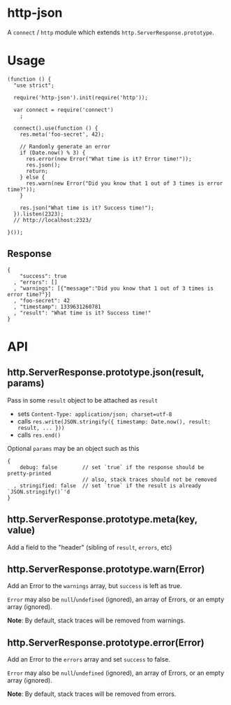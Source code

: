 http-json
===

A `connect` / `http` module which extends `http.ServerResponse.prototype`.

Usage
===

    (function () {
      "use strict";

      require('http-json').init(require('http'));

      var connect = require('connect')
        ;

      connect().use(function () {
        res.meta('foo-secret', 42);

        // Randomly generate an error
        if (Date.now() % 3) {
          res.error(new Error("What time is it? Error time!"));
          res.json();
          return;
        } else {
          res.warn(new Error("Did you know that 1 out of 3 times is error time?"));
        }

        res.json("What time is it? Success time!");
      }).listen(2323);
      // http://localhost:2323/

    }());

Response
---

    {
        "success": true
      , "errors": []
      , "warnings": [{"message":"Did you know that 1 out of 3 times is error time?"}]
      , "foo-secret": 42
      , "timestamp": 1339631260781
      , "result": "What time is it? Success time!"
    }

API
===

http.ServerResponse.prototype.json(result, params)
---

Pass in some `result` object to be attached as `result`

  * sets `Content-Type: application/json; charset=utf-8`
  * calls `res.write(JSON.stringify({ timestamp: Date.now(), result: result, ... }))`
  * calls `res.end()`

Optional `params` may be an object such as this

    {
        debug: false        // set `true` if the response should be pretty-printed
                            // also, stack traces should not be removed
      , stringified: false  // set `true` if the result is already `JSON.stringify()`'d
    }

http.ServerResponse.prototype.meta(key, value)
---

Add a field to the "header" (sibling of `result`, `errors`, etc)

http.ServerResponse.prototype.warn(Error)
---

Add an Error to the `warnings` array, but `success` is left as true.

`Error` may also be `null`/`undefined` (ignored), an array of Errors, or an empty array (ignored).

**Note**: By default, stack traces will be removed from warnings.

http.ServerResponse.prototype.error(Error)
---

Add an Error to the `errors` array and set `success` to false.

`Error` may also be `null`/`undefined` (ignored), an array of Errors, or an empty array (ignored).

**Note**: By default, stack traces will be removed from errors.
